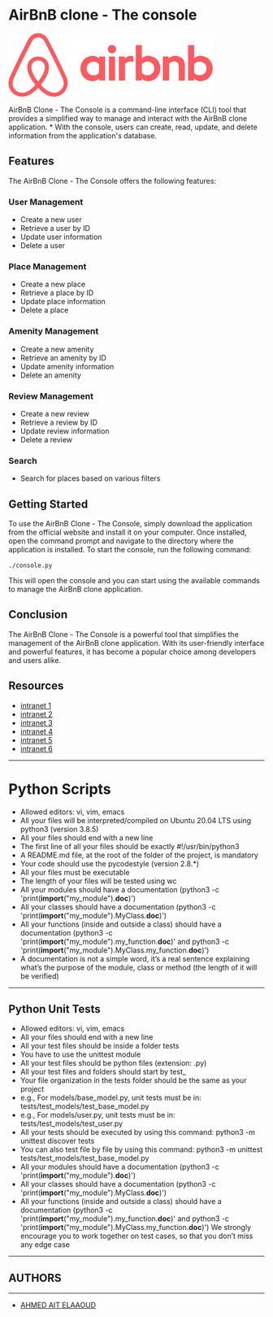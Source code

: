 # AirBnB clone - The console
![img.png](img.png)

AirBnB Clone - The Console is a command-line interface (CLI) tool that provides a simplified way to manage and interact with the AirBnB clone application. *
With the console, users can create, read, update, and delete information from the application's database.

## Features

The AirBnB Clone - The Console offers the following features:

### User Management

- Create a new user
- Retrieve a user by ID
- Update user information
- Delete a user

### Place Management

- Create a new place
- Retrieve a place by ID
- Update place information
- Delete a place

### Amenity Management

- Create a new amenity
- Retrieve an amenity by ID
- Update amenity information
- Delete an amenity

### Review Management

- Create a new review
- Retrieve a review by ID
- Update review information
- Delete a review

### Search

- Search for places based on various filters

## Getting Started

To use the AirBnB Clone - The Console, simply download the application from the official website and install it on your computer. 
Once installed, open the command prompt and navigate to the directory where the application is installed.
To start the console, run the following command:

```
./console.py

```

This will open the console and you can start using the available commands to manage the AirBnB clone application.

## Conclusion

The AirBnB Clone - The Console is a powerful tool that simplifies the management of the AirBnB clone application. 
With its user-friendly interface and powerful features, it has become a popular choice among developers and users alike.
## Resources
* [intranet 1](https://intranet.alxswe.com/rltoken/8ecCwE6veBmm3Nppw4hz5A)
* [intranet 2](https://intranet.alxswe.com/rltoken/uEy4RftSdKypoig9NFTvCg)
* [intranet 3](https://intranet.alxswe.com/rltoken/KfL9TqwdI69W6ttG6gTPPQ)
* [intranet 4](https://intranet.alxswe.com/rltoken/1d8I3jSKgnYAtA1IZfEDpA)
* [intranet 5](https://intranet.alxswe.com/rltoken/IlFiMB8UmqBG2CxA0AD3jA)
* [intranet 6](https://intranet.alxswe.com/rltoken/C_a0EKbtvKdMcwIAuSIZng)
 -----------------------------------------------------------------------------------------------------------------------
# Python Scripts
 * Allowed editors: vi, vim, emacs
  * All your files will be interpreted/compiled on Ubuntu 20.04 LTS using python3 (version 3.8.5)
  * All your files should end with a new line
 * The first line of all your files should be exactly #!/usr/bin/python3
 * A README.md file, at the root of the folder of the project, is mandatory
*  Your code should use the pycodestyle (version 2.8.*)
 * All your files must be executable
 * The length of your files will be tested using wc
 * All your modules should have a documentation (python3 -c 'print(__import__("my_module").__doc__)')
 * All your classes should have a documentation (python3 -c 'print(__import__("my_module").MyClass.__doc__)')
 * All your functions (inside and outside a class) should have a documentation (python3 -c 'print(__import__("my_module").my_function.__doc__)' and python3 -c 'print(__import__("my_module").MyClass.my_function.__doc__)')
 * A documentation is not a simple word, it’s a real sentence explaining what’s the purpose of the module, class or method (the length of it will be verified)
--------------------------------------------------------------------------------------------------------------------------------
## Python Unit Tests
 * Allowed editors: vi, vim, emacs
 * All your files should end with a new line
 * All your test files should be inside a folder tests
 * You have to use the unittest module
 * All your test files should be python files (extension: .py)
*  All your test files and folders should start by test_
 * Your file organization in the tests folder should be the same as your project
 * e.g., For models/base_model.py, unit tests must be in: tests/test_models/test_base_model.py
 * e.g., For models/user.py, unit tests must be in: tests/test_models/test_user.py
 * All your tests should be executed by using this command: python3 -m unittest discover tests
 * You can also test file by file by using this command: python3 -m unittest tests/test_models/test_base_model.py
 * All your modules should have a documentation (python3 -c 'print(__import__("my_module").__doc__)')
 * All your classes should have a documentation (python3 -c 'print(__import__("my_module").MyClass.__doc__)')
*  All your functions (inside and outside a class) should have a documentation (python3 -c 'print(__import__("my_module").my_function.__doc__)' and python3 -c 'print(__import__("my_module").MyClass.my_function.__doc__)')
  We strongly encourage you to work together on test cases, so that you don’t miss any edge case
-----------------------------------------------------------------------------------------------------------------------------------------------
## AUTHORS
---------------------------------------------------------------------------------------------------------------------
* [AHMED AIT ELAAOUD](ahmed.contact.18@gmail.com)
